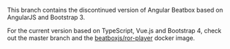This branch contains the discontinued version of Angular Beatbox based on AngularJS and Bootstrap 3.

For the current version based on TypeScript, Vue.js and Bootstrap 4, check out the master branch and the
[beatboxjs/ror-player](https://cloud.docker.com/u/beatboxjs/repository/docker/beatboxjs/ror-player) docker image.